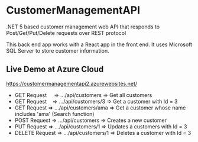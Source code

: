 # CustomerManagementAPI
.NET 5 based customer management web API that responds to Post/Get/Put/Delete requests over REST protocol

This back end app works with a React app in the front end. It uses Microsoft SQL Server to store customer information. 

## Live Demo at Azure Cloud
https://customermanagementapi2.azurewebsites.net/

- GET Request&nbsp;&nbsp;&nbsp;&nbsp;&nbsp;=>  .../api/customers        =>  Get all customers
- GET Request&nbsp;&nbsp;&nbsp;&nbsp;=>  .../api/customers/3      =>  Get a customer with Id = 3
- GET Request    =>  .../api/customers/ama    =>  Get a customer whose name includes 'ama' (Search function)
- POST Request   =>  .../api/customers        =>  Creates a new customer
- PUT Request    =>  .../api/customers/1      =>  Updates a customers with Id = 3
- DELETE Request =>  .../api/customers/1      =>  Deletes a customer with Id = 3
